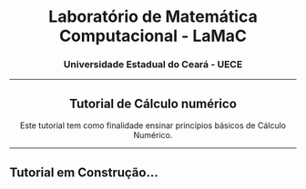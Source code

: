 <h1 align="center">Laboratório de Matemática Computacional - LaMaC</h1>
<h3 align="center">Universidade Estadual do Ceará - UECE</h3>

---

<h2 align="center">Tutorial de Cálculo numérico</h2>

<p align="center">Este tutorial tem como finalidade ensinar princípios básicos de Cálculo Numérico.</p>

---

## Tutorial em Construção...
